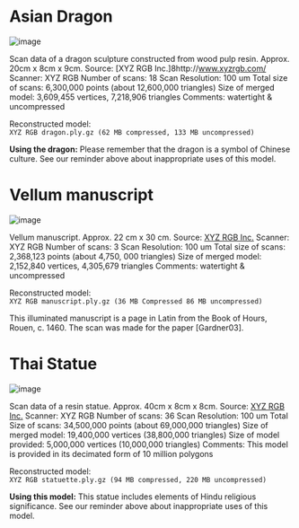 # Asian Dragon

![image](http://graphics.stanford.edu/data/3Dscanrep/xyzrgb/dragon_thumb.jpg)

Scan data of a dragon sculpture constructed from wood pulp resin. Approx. 20cm x 8cm x 9cm.
Source: [XYZ RGB Inc.]8http://www.xyzrgb.com/
Scanner: XYZ RGB
Number of scans: 18
Scan Resolution: 100 um
Total size of scans: 6,300,000 points (about 12,600,000 triangles)
Size of merged model: 3,609,455 vertices, 7,218,906 triangles
Comments: watertight & uncompressed

Reconstructed model:\
    `XYZ RGB dragon.ply.gz (62 MB compressed, 133 MB uncompressed)` 

**Using the dragon:** Please remember that the dragon is a symbol of Chinese culture. See our reminder above about inappropriate uses of this model.


# Vellum manuscript

![image](http://graphics.stanford.edu/data/3Dscanrep/xyzrgb/manuscript_thumb.jpg)

Vellum manuscript. Approx. 22 cm x 30 cm.
Source: [XYZ RGB Inc.](http://www.xyzrgb.com/)
Scanner: XYZ RGB
Number of scans: 3
Scan Resolution: 100 um
Total size of scans: 2,368,123 points (about 4,750, 000 triangles)
Size of merged model: 2,152,840 vertices, 4,305,679 triangles
Comments: watertight & uncompressed

Reconstructed model:\
    `XYZ RGB manuscript.ply.gz (36 MB Compressed 86 MB uncompressed)` 

This illuminated manuscript is a page in Latin from the Book of Hours, Rouen, c. 1460. The scan was made for the paper [Gardner03]. 


# Thai Statue

![image](http://graphics.stanford.edu/data/3Dscanrep/xyzrgb/statue_thumb.jpg)

Scan data of a resin statue. Approx. 40cm x 8cm x 8cm.
Source: [XYZ RGB Inc.](http://www.xyzrgb.com/)
Scanner: XYZ RGB
Number of scans: 36
Scan Resolution: 100 um
Total Size of scans: 34,500,000 points (about 69,000,000 triangles)
Size of merged model: 19,400,000 vertices (38,800,000 triangles)
Size of model provided: 5,000,000 vertices (10,000,000 triangles)
Comments: This model is provided in its decimated form of 10 million polygons

Reconstructed model:\
    `XYZ RGB statuette.ply.gz (94 MB compressed, 220 MB uncompressed)` 

**Using this model:** This statue includes elements of Hindu religious significance. See our reminder above about inappropriate uses of this model. 